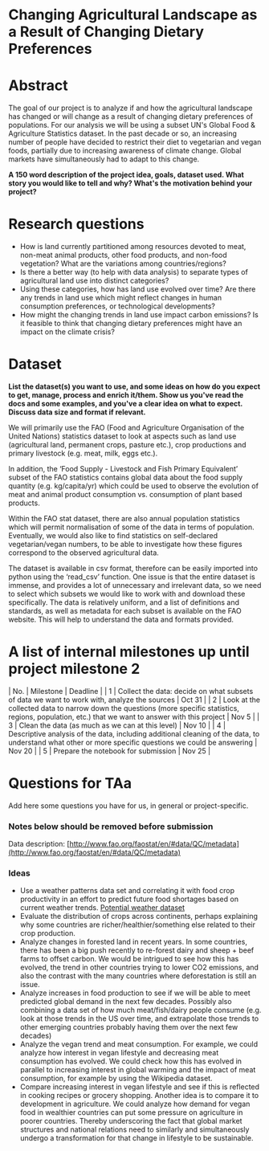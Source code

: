 
# Changing Agricultural Landscape as a Result of Changing Dietary Preferences


# Abstract
The goal of our project is to analyze if and how the agricultural landscape has changed or will change as a result of changing dietary preferences of populations. For our analysis we will be using a subset UN's Global Food & Agriculture Statistics dataset. In the past decade or so, an increasing number of people have decided to restrict their diet to vegetarian and vegan foods, partially due to increasing awareness of climate change. Global markets have simultaneously had to adapt to this change.

**A 150 word description of the project idea, goals, dataset used. What story you would like to tell and why? What's the motivation behind your project?**

# Research questions
* How is land currently partitioned among resources devoted to meat, non-meat animal products, other food products, and non-food vegetation? What are the variations among countries/regions?
* Is there a better way (to help with data analysis) to separate types of agricultural land use into distinct categories?
* Using these categories, how has land use evolved over time? Are there any trends in land use which might reflect changes in human consumption preferences, or technological developments?
* How might the changing trends in land use impact carbon emissions? Is it feasible to think that changing dietary preferences might have an impact on the climate crisis?

# Dataset
**List the dataset(s) you want to use, and some ideas on how do you expect to get, manage, process and enrich it/them. Show us you've read the docs and some examples, and you've a clear idea on what to expect. Discuss data size and format if relevant.**

We will primarily use the FAO (Food and Agriculture Organisation of the United Nations) statistics dataset to look at aspects such as land use (agricultural land, permanent crops, pasture etc.), crop productions and primary livestock (e.g. meat, milk, eggs etc.). 

In addition, the ‘Food Supply - Livestock and Fish Primary Equivalent’ subset of the FAO statistics contains global data about the food supply quantity (e.g. kg/capita/yr) which could be used to observe the evolution of meat and animal product consumption vs. consumption of plant based products.

Within the FAO stat dataset, there are also annual population statistics which will permit normalisation of some of the data in terms of population. 
Eventually, we would also like to find statistics on self-declared vegetarian/vegan numbers, to be able to investigate how these figures correspond to the observed agricultural data.

The dataset is available in csv format, therefore can be easily imported into python using the ‘read_csv’ function. One issue is that the entire dataset is immense, and provides a lot of unnecessary and irrelevant data, so we need to select which subsets we would like to work with and download these specifically. The data is relatively uniform, and a list of definitions and standards, as well as metadata for each subset is available on the FAO website. This will help to understand the data and formats provided. 

# A list of internal milestones up until project milestone 2
| No. | Milestone | Deadline |
| 1 | Collect the data: decide on what subsets of data we want to work with, analyze the sources | Oct 31 |
| 2 | Look at the collected data to narrow down the questions (more specific statistics, regions, population, etc.) that we want to answer with this project | Nov 5 |
| 3 | Clean the data (as much as we can at this level) | Nov 10 |
| 4 | Descriptive analysis of the data, including additional cleaning of the data, to understand what other or more specific questions we could be answering | Nov 20 |
| 5 | Prepare the notebook for submission | Nov 25 |

# Questions for TAa
Add here some questions you have for us, in general or project-specific.



### Notes below should be removed before submission
Data description: [http://www.fao.org/faostat/en/#data/QC/metadata](http://www.fao.org/faostat/en/#data/QC/metadata)

### Ideas
* Use a weather patterns data set and correlating it with food crop productivity in an effort to predict future food shortages based on current weather trends. [Potential weather dataset](https://cds.climate.copernicus.eu/cdsapp#!/dataset/reanalysis-era5-pressure-levels-monthly-means?tab=overview)
* Evaluate the distribution of crops across continents, perhaps explaining why some countries are richer/healthier/something else related to their crop production.
* Analyze changes in forested land in recent years. In some countries, there has been a big push recently to re-forest dairy and sheep + beef farms to offset carbon. We would be intrigued to see how this has evolved, the trend in other countries trying to lower CO2 emissions, and also the contrast with the many countries where deforestation is still an issue.
* Analyze increases in food production to see if we will be able to meet predicted global demand in the next few decades. Possibly also combining a data set of how much meat/fish/dairy people consume (e.g. look at those trends in the US over time, and extrapolate those trends to other emerging countries probably having them over the next few decades)
* Analyze the vegan trend and meat consumption. For example, we could analyze how interest in vegan lifestyle and decreasing meat consumption has evolved. We could check how this has evolved in parallel to increasing interest in global warming and the impact of meat consumption, for example by using the Wikipedia dataset. 
* Compare increasing interest in vegan lifestyle and see if this is reflected in cooking recipes or grocery shopping. Another idea is to compare it to development in agriculture. We could analyze how demand for vegan food in wealthier countries can put some pressure on agriculture in poorer countries. Thereby underscoring the fact that global market structures and national relations need to similarly and simultaneously undergo a transformation for that change in lifestyle to be sustainable.

